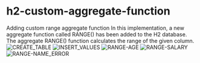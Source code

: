 # h2-custom-aggregate-function
Adding custom range aggregate function
In this implementation, a new aggregate function called RANGE() has been added to the H2 database.
The aggregate RANGE() function calculates the range of the given column. 
![CREATE_TABLE](https://user-images.githubusercontent.com/64966967/127238201-c16597d1-2112-4691-af99-7cd4fddfda49.PNG)
![INSERT_VALUES](https://user-images.githubusercontent.com/64966967/127238204-36e88cd0-9916-4117-9b40-0a5bf3e3d745.PNG)
![RANGE-AGE](https://user-images.githubusercontent.com/64966967/127238205-095d2d29-099c-4480-abee-8ab1fb8431c9.PNG)
![RANGE-SALARY](https://user-images.githubusercontent.com/64966967/127238207-8e1a2d1a-5b7f-432d-bbc2-69ec8497a5ba.PNG)
![RANGE-NAME_ERROR](https://user-images.githubusercontent.com/64966967/127238206-04ac886d-0c36-48e9-9b7c-333a5d72939e.PNG)
